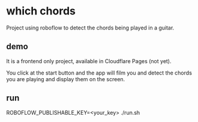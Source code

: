 # which chords

Project using roboflow to detect the chords being played in a guitar.

## demo

It is a frontend only project, available in Cloudflare Pages (not yet).

You click at the start button and the app will film you and detect the chords you are playing and display them on the screen.

## run

ROBOFLOW_PUBLISHABLE_KEY=<your_key> ./run.sh
